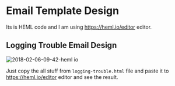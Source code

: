 # Email Template Design

Its is HEML code and I am using https://heml.io/editor editor.

## Logging Trouble Email Design
![2018-02-06-09-42-heml io](https://user-images.githubusercontent.com/4268709/35841944-0cb9e1fc-0b25-11e8-8494-c4bf59768d28.png)

Just copy the all stuff from `logging-trouble.html` file and paste it to https://heml.io/editor editor and see the result.
